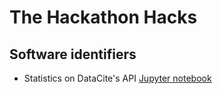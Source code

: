 # The Hackathon Hacks

## Software identifiers

- Statistics on DataCite's API [Jupyter notebook](datacite_mining.ipnyb)
